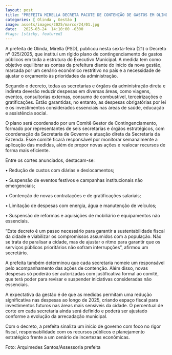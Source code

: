 ```yaml
---
layout: post
title: "PREFEITA MIRELLA DECRETA PACOTE DE CONTENÇÃO DE GASTOS EM OLINDA"
categories: [ Olinda , Gestão ]
image: assets/images/2025/marco/24/01.jpg
date:   2025-03-24  14:10:00 -0300
#tags: [sticky, featured]
---
```

A prefeita de Olinda, Mirella (PSD), publicou nesta sexta-feira (21) o Decreto nº 025/2025, que institui um rígido plano de contingenciamento de gastos públicos em toda a estrutura do Executivo Municipal. A medida tem como objetivo equilibrar as contas da prefeitura diante do início da nova gestão, marcada por um cenário econômico restritivo no país e a necessidade de ajustar o orçamento às prioridades da administração.

Segundo o decreto, todas as secretarias e órgãos da administração direta e indireta deverão reduzir despesas em diversas áreas, como viagens, eventos, consultorias externas, consumo de combustível, terceirizações e gratificações. Estão garantidas, no entanto, as despesas obrigatórias por lei e os investimentos considerados essenciais nas áreas de saúde, educação e assistência social.

O plano será coordenado por um Comitê Gestor de Contingenciamento, formado por representantes de seis secretarias e órgãos estratégicos, com coordenação da Secretaria de Governo e atuação direta da Secretaria da Fazenda. Esse comitê ficará responsável por monitorar semanalmente a aplicação das medidas, além de propor novas ações e realocar recursos de forma mais eficiente.

Entre os cortes anunciados, destacam-se:

•	Redução de custos com diárias e deslocamentos;
	
•	Suspensão de eventos festivos e campanhas institucionais não emergenciais;
	
•	Contenção de novas contratações e de gratificações salariais;
	
•	Limitação de despesas com energia, água e manutenção de veículos;
	
•	Suspensão de reformas e aquisições de mobiliário e equipamentos não essenciais.

“Este decreto é um passo necessário para garantir a sustentabilidade fiscal da cidade e viabilizar os compromissos assumidos com a população. Não se trata de paralisar a cidade, mas de ajustar o ritmo para garantir que os serviços públicos prioritários não sofram interrupções”, afirmou um secretário.

A prefeita também determinou que cada secretaria nomeie um responsável pelo acompanhamento das ações de contenção. Além disso, novas despesas só poderão ser autorizadas com justificativa formal ao comitê, que terá poder para revisar e suspender iniciativas consideradas não essenciais.

A expectativa da gestão é de que as medidas permitam uma redução significativa nas despesas ao longo de 2025, criando espaço fiscal para investimentos futuros nas áreas mais sensíveis da cidade. O percentual de corte em cada secretaria ainda será definido e poderá ser ajustado conforme a evolução da arrecadação municipal.

Com o decreto, a prefeita sinaliza um início de governo com foco no rigor fiscal, responsabilidade com os recursos públicos e planejamento estratégico frente a um cenário de incertezas econômicas.

Foto: Arquimedes Santos/Assessoria prefeita
